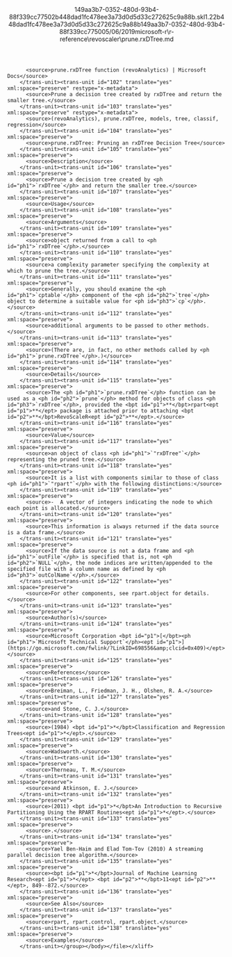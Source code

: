 <?xml version="1.0"?><xliff version="1.2" xmlns="urn:oasis:names:tc:xliff:document:1.2" xmlns:xsi="http://www.w3.org/2001/XMLSchema-instance" xsi:schemaLocation="urn:oasis:names:tc:xliff:document:1.2 xliff-core-1.2-transitional.xsd"><file datatype="xml" original="prune.rxDTree.md" source-language="en-US" target-language="en-US"><header><tool tool-id="mdxliff" tool-name="mdxliff" tool-version="1.0-1931010" tool-company="Microsoft" /><xliffext:skl_file_name xmlns:xliffext="urn:microsoft:content:schema:xliffextensions">149aa3b7-0352-480d-93b4-88f339cc77502b448dad1fc478ee3a73d0d5d33c272625c9a88b.skl</xliffext:skl_file_name><xliffext:version xmlns:xliffext="urn:microsoft:content:schema:xliffextensions">1.2</xliffext:version><xliffext:ms.openlocfilehash xmlns:xliffext="urn:microsoft:content:schema:xliffextensions">2b448dad1fc478ee3a73d0d5d33c272625c9a88b</xliffext:ms.openlocfilehash><xliffext:ms.sourcegitcommit xmlns:xliffext="urn:microsoft:content:schema:xliffextensions">149aa3b7-0352-480d-93b4-88f339cc7750</xliffext:ms.sourcegitcommit><xliffext:ms.lasthandoff xmlns:xliffext="urn:microsoft:content:schema:xliffextensions">05/06/2019</xliffext:ms.lasthandoff><xliffext:ms.openlocfilepath xmlns:xliffext="urn:microsoft:content:schema:xliffextensions">microsoft-r\r-reference\revoscaler\prune.rxDTree.md</xliffext:ms.openlocfilepath></header><body><group id="content" extype="content"><trans-unit id="101" translate="yes" xml:space="preserve" restype="x-metadata">
          <source>prune.rxDTree function (revoAnalytics) | Microsoft Docs</source>
        </trans-unit><trans-unit id="102" translate="yes" xml:space="preserve" restype="x-metadata">
          <source>Prune a decision tree created by rxDTree and return the smaller tree.</source>
        </trans-unit><trans-unit id="103" translate="yes" xml:space="preserve" restype="x-metadata">
          <source>(revoAnalytics), prune.rxDTree, models, tree, classif, regression</source>
        </trans-unit><trans-unit id="104" translate="yes" xml:space="preserve">
          <source>prune.rxDTree: Pruning an rxDTree Decision Tree</source>
        </trans-unit><trans-unit id="105" translate="yes" xml:space="preserve">
          <source>Description</source>
        </trans-unit><trans-unit id="106" translate="yes" xml:space="preserve">
          <source>Prune a decision tree created by <ph id="ph1">`rxDTree`</ph> and return the smaller tree.</source>
        </trans-unit><trans-unit id="107" translate="yes" xml:space="preserve">
          <source>Usage</source>
        </trans-unit><trans-unit id="108" translate="yes" xml:space="preserve">
          <source>Arguments</source>
        </trans-unit><trans-unit id="109" translate="yes" xml:space="preserve">
          <source>object returned from a call to <ph id="ph1">`rxDTree`</ph>.</source>
        </trans-unit><trans-unit id="110" translate="yes" xml:space="preserve">
          <source>a complexity parameter specifying the complexity at which to prune the tree.</source>
        </trans-unit><trans-unit id="111" translate="yes" xml:space="preserve">
          <source>Generally, you should examine the <ph id="ph1">`cptable`</ph> component of the <ph id="ph2">`tree`</ph> object to determine a suitable value for <ph id="ph3">`cp`</ph>.</source>
        </trans-unit><trans-unit id="112" translate="yes" xml:space="preserve">
          <source>additional arguments to be passed to other methods.</source>
        </trans-unit><trans-unit id="113" translate="yes" xml:space="preserve">
          <source>(There are, in fact, no other methods called by <ph id="ph1">`prune.rxDTree`</ph>.)</source>
        </trans-unit><trans-unit id="114" translate="yes" xml:space="preserve">
          <source>Details</source>
        </trans-unit><trans-unit id="115" translate="yes" xml:space="preserve">
          <source>The <ph id="ph1">`prune.rxDTree`</ph> function can be used as a <ph id="ph2">`prune`</ph> method for objects of class <ph id="ph3">`rxDTree`</ph>, provided the <bpt id="p1">**</bpt>rpart<ept id="p1">**</ept> package is attached prior to attaching <bpt id="p2">**</bpt>RevoScaleR<ept id="p2">**</ept>.</source>
        </trans-unit><trans-unit id="116" translate="yes" xml:space="preserve">
          <source>Value</source>
        </trans-unit><trans-unit id="117" translate="yes" xml:space="preserve">
          <source>an object of class <ph id="ph1">`"rxDTree"`</ph> representing the pruned tree.</source>
        </trans-unit><trans-unit id="118" translate="yes" xml:space="preserve">
          <source>It is a list with components similar to those of class <ph id="ph1">`"rpart"`</ph> with the following distinctions:</source>
        </trans-unit><trans-unit id="119" translate="yes" xml:space="preserve">
          <source>-  A vector of integers indicating the node to which each point is allocated.</source>
        </trans-unit><trans-unit id="120" translate="yes" xml:space="preserve">
          <source>This information is always returned if the data source is a data frame.</source>
        </trans-unit><trans-unit id="121" translate="yes" xml:space="preserve">
          <source>If the data source is not a data frame and <ph id="ph1">`outFile`</ph> is specified that is, not <ph id="ph2">`NULL`</ph>, the node indices are written/appended to the specified file with a column name as defined by <ph id="ph3">`outColName`</ph>.</source>
        </trans-unit><trans-unit id="122" translate="yes" xml:space="preserve">
          <source>For other components, see rpart.object for details.</source>
        </trans-unit><trans-unit id="123" translate="yes" xml:space="preserve">
          <source>Author(s)</source>
        </trans-unit><trans-unit id="124" translate="yes" xml:space="preserve">
          <source>Microsoft Corporation <bpt id="p1">[</bpt><ph id="ph1">`Microsoft Technical Support`</ph><ept id="p1">](https://go.microsoft.com/fwlink/?LinkID=698556&amp;clcid=0x409)</ept></source>
        </trans-unit><trans-unit id="125" translate="yes" xml:space="preserve">
          <source>References</source>
        </trans-unit><trans-unit id="126" translate="yes" xml:space="preserve">
          <source>Breiman, L., Friedman, J. H., Olshen, R. A.</source>
        </trans-unit><trans-unit id="127" translate="yes" xml:space="preserve">
          <source>and Stone, C. J.</source>
        </trans-unit><trans-unit id="128" translate="yes" xml:space="preserve">
          <source>(1984) <bpt id="p1">*</bpt>Classification and Regression Trees<ept id="p1">*</ept>.</source>
        </trans-unit><trans-unit id="129" translate="yes" xml:space="preserve">
          <source>Wadsworth.</source>
        </trans-unit><trans-unit id="130" translate="yes" xml:space="preserve">
          <source>Therneau, T. M.</source>
        </trans-unit><trans-unit id="131" translate="yes" xml:space="preserve">
          <source>and Atkinson, E. J.</source>
        </trans-unit><trans-unit id="132" translate="yes" xml:space="preserve">
          <source>(2011) <bpt id="p1">*</bpt>An Introduction to Recursive Partitioning Using the RPART Routines<ept id="p1">*</ept>.</source>
        </trans-unit><trans-unit id="133" translate="yes" xml:space="preserve">
          <source>.</source>
        </trans-unit><trans-unit id="134" translate="yes" xml:space="preserve">
          <source>Yael Ben-Haim and Elad Tom-Tov (2010) A streaming parallel decision tree algorithm.</source>
        </trans-unit><trans-unit id="135" translate="yes" xml:space="preserve">
          <source><bpt id="p1">*</bpt>Journal of Machine Learning Research<ept id="p1">*</ept> <bpt id="p2">**</bpt>11<ept id="p2">**</ept>, 849--872.</source>
        </trans-unit><trans-unit id="136" translate="yes" xml:space="preserve">
          <source>See Also</source>
        </trans-unit><trans-unit id="137" translate="yes" xml:space="preserve">
          <source>rpart, rpart.control, rpart.object.</source>
        </trans-unit><trans-unit id="138" translate="yes" xml:space="preserve">
          <source>Examples</source>
        </trans-unit></group></body></file></xliff>